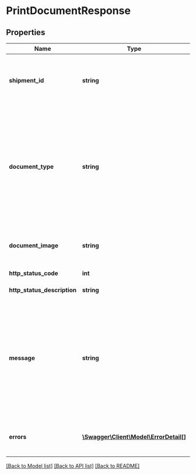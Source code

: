 # PrintDocumentResponse

## Properties
Name | Type | Description | Notes
------------ | ------------- | ------------- | -------------
**shipment_id** | **string** | Shipment Id&lt;br /&gt;Tracking Number or Unique Id of the shipment involved. | [optional] 
**document_type** | **string** | Document Type&lt;br /&gt;            &lt;br /&gt;**CN23** - Customs Documents PDF 100mm x 150mm&lt;br /&gt;**CI** - Commercial Invoice PDF A4 Portrait&lt;br /&gt;**P** - Proforma PDF A4 Portrait | [optional] 
**document_image** | **string** | Document Image&lt;br /&gt;Base 64 encoded PDF | [optional] 
**http_status_code** | **int** | HTTP Status Code | 
**http_status_description** | **string** | HTTP Status Description | 
**message** | **string** | Message&lt;br /&gt;Successful response may include a success message.&lt;br /&gt;Failure responses will have general reason as to why. Further details may be contained in the list of errors. | [optional] 
**errors** | [**\Swagger\Client\Model\ErrorDetail[]**](ErrorDetail.md) | Errors&lt;br /&gt;Details about why a request failed. | [optional] 

[[Back to Model list]](../README.md#documentation-for-models) [[Back to API list]](../README.md#documentation-for-api-endpoints) [[Back to README]](../README.md)


